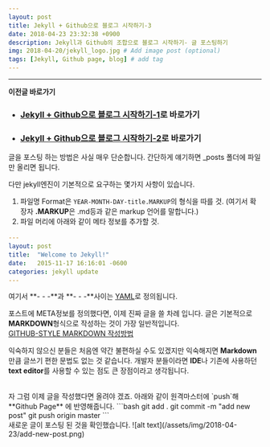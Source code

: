 ```yaml
---
layout: post
title: Jekyll + Github으로 블로그 시작하기-3
date: 2018-04-23 23:32:38 +0900
description: Jekyll과 Github의 조합으로 블로그 시작하기- 글 포스팅하기
img: 2018-04-20/jekyll_logo.jpg # Add image post (optional)
tags: [Jekyll, Github page, blog] # add tag
---
```

-------------------------------------
**이전글 바로가기**
- ### [Jekyll + Github으로 블로그 시작하기-1](/start-jakyllandgithubpage/)로 바로가기
- ### [Jekyll + Github으로 블로그 시작하기-2](/start-jakyllandgithubpage-2/)로 바로가기

글을 포스팅 하는 방법은 사실 매우 단순합니다. 간단하게 얘기하면 _posts 폴더에 파일만 올리면 됩니다.

다만 jekyll엔진이 기본적으로 요구하는 몇가지 사항이 있습니다.
1. 파일명 Format은 `YEAR-MONTH-DAY-title.MARKUP`의 형식을 따를 것. (여기서 확장자 **.MARKUP**은 .md등과 같은 markup 언어를 말합니다.)
2. 파일 머리에 아래와 같이 메타 정보를 추가할 것.
```yaml
---
layout: post
title:  "Welcome to Jekyll!"
date:   2015-11-17 16:16:01 -0600
categories: jekyll update
---
```
여기서 **- - -**과 **- - -**사이는 [YAML](https://ko.wikipedia.org/wiki/YAML)로 정의됩니다.

포스트에 META정보를 정의했다면, 이제 진짜 글을 쓸 차례 입니다.
글은 기본적으로 **MARKDOWN**형식으로 작성하는 것이 가장 일반적입니다.  
[GITHUB-STYLE MARKDOWN 작성방법](https://guides.github.com/features/mastering-markdown/)

익숙하지 않으신 분들은 처음엔 약간 불편하실 수도 있겠지만 익숙해지면 **Markdown** 만큼 글쓰기 편한 문법도 없는 것 같습니다. 개발자 분들이라면 **IDE**나 기존에 사용하던 **text editor**를 사용할 수 있는 점도 큰 장점이라고 생각됩니다.

<br/>
자 그럼 이제 글을 작성했다면 올려야 겠죠.
아래와 같이 원격마스터에 `push`해 **Github Page** 에 반영해줍니다.
```bash
git add .
git commit -m "add new post"
git push origin master
```
<br/>
새로운 글이 포스팅 된 것을 확인했습니다.
![alt text](/assets/img/2018-04-23/add-new-post.png)